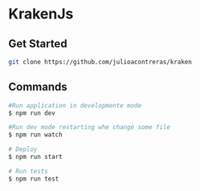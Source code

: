 # KrakenJs

## Get Started

``` bash
git clone https://github.com/julioacontreras/kraken
```

## Commands

``` bash
#Run application in developmente mode
$ npm run dev

#Run dev mode restarting whe change some file
$ npm run watch

# Deploy
$ npm run start

# Run tests
$ npm run test
```
